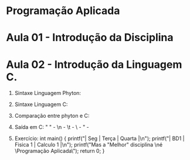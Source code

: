 # Programação Aplicada

# Aula 01 - Introdução da Disciplina

# Aula 02 - Introdução da Linguagem C.
1. Sintaxe Linguagem Phyton:

2. Sintaxe Linguagem C:

3. Comparação entre phyton e C:

4. Saída em C:
   " " -
   \n -
   \t -
   \\ -
   \" -
   
5. Exercício:
 int main() {
  printf("| Seg |  Terça   |   Quarta  |\n");
  printf("| BD1 | Fisica 1 | Calculo 1 |\n");
  printf("Mas a \"Melhor\" disciplina \né \\Programação Aplicada\\");
  return 0;
}

